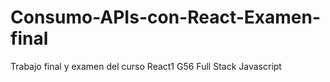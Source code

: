 # Consumo-APIs-con-React-Examen-final
Trabajo final y examen del curso React1 G56 Full Stack Javascript
